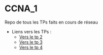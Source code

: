 # CCNA_1
Repo de tous les TPs faits en cours de réseau

* Liens vers les TPs :
    * [Vers le tp 2](/tp2)
    * [Vers le tp 3](/tp3)
    * [Vers le tp 4](/tp4)